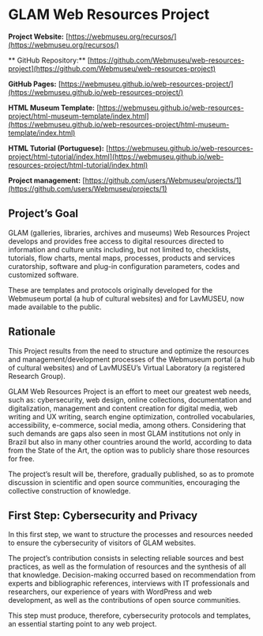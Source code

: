 # GLAM Web Resources Project

**Project Website:** [https://webmuseu.org/recursos/](https://webmuseu.org/recursos/)

** GitHub Repository:** [https://github.com/Webmuseu/web-resources-project](https://github.com/Webmuseu/web-resources-project)

**GitHub Pages:** [https://webmuseu.github.io/web-resources-project/](https://webmuseu.github.io/web-resources-project/) 

**HTML Museum Template:** [https://webmuseu.github.io/web-resources-project/html-museum-template/index.html](https://webmuseu.github.io/web-resources-project/html-museum-template/index.html)

**HTML Tutorial (Portuguese):** [https://webmuseu.github.io/web-resources-project/html-tutorial/index.html](https://webmuseu.github.io/web-resources-project/html-tutorial/index.html)

**Project management:** [https://github.com/users/Webmuseu/projects/1](https://github.com/users/Webmuseu/projects/1)

## Project’s Goal

GLAM (galleries, libraries, archives and museums) Web Resources Project develops and provides free access to digital resources directed to information and culture units including, but not limited to, checklists, tutorials, flow charts, mental maps, processes, products and services curatorship, software and plug-in configuration parameters, codes and customized software.

These are templates and protocols originally developed for the Webmuseum portal (a hub of cultural websites) and for LavMUSEU, now made available to the public.

## Rationale

This Project results from the need to structure and optimize the resources and management/development processes of the Webmuseum portal (a hub of cultural websites) and of LavMUSEU’s Virtual Laboratory (a registered Research Group).

GLAM Web Resources Project is an effort to meet our greatest web needs, such as: cybersecurity, web design, online collections, documentation and digitalization, management and content creation for digital media, web writing and UX writing, search engine optimization, controlled vocabularies, accessibility, e-commerce, social media, among others.
Considering that such demands are gaps also seen in most GLAM institutions not only in Brazil but also in many other countries around the world, according to data from the State of the Art, the option was to publicly share those resources for free.

The project’s result will be, therefore, gradually published, so as to promote discussion in scientific and open source communities, encouraging the collective construction of knowledge.

## First Step: Cybersecurity and Privacy

In this first step, we want to structure the processes and resources needed to ensure the cybersecurity of visitors of GLAM websites.

The project’s contribution consists in selecting reliable sources and best practices, as well as the formulation of resources and the synthesis of all that knowledge.
Decision-making occurred based on recommendation from experts and bibliographic references, interviews with IT professionals and researchers, our experience of years with WordPress and web development, as well as the contributions of open source communities.

This step must produce, therefore, cybersecurity protocols and templates, an essential starting point to any web project.
